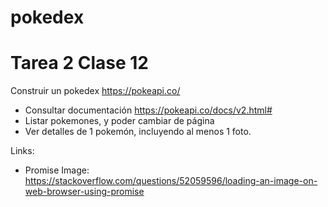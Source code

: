 # pokedex

# Tarea 2 Clase 12

Construir un pokedex https://pokeapi.co/
- Consultar documentación https://pokeapi.co/docs/v2.html#
- Listar pokemones, y poder cambiar de página
- Ver detalles de 1 pokemón, incluyendo al menos 1 foto.

Links:
- Promise Image: https://stackoverflow.com/questions/52059596/loading-an-image-on-web-browser-using-promise
